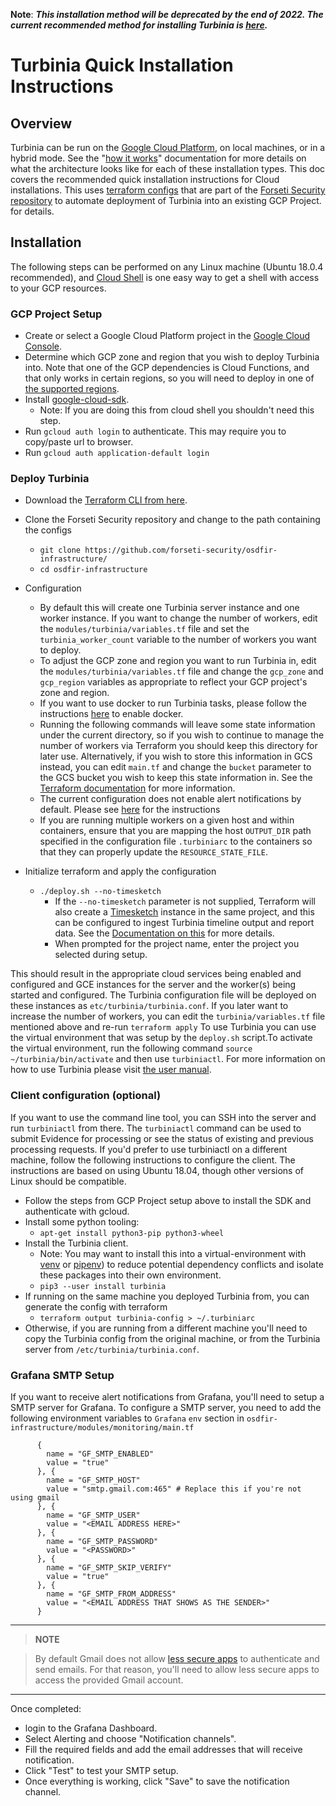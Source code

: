 **Note**: ***This installation method will be deprecated by the end of 2022. 
The current recommended method for installing Turbinia is
[here](https://turbinia.readthedocs.io/en/latest/user/install-gke.html).***

# **Turbinia Quick Installation Instructions**

## Overview

Turbinia can be run on the [Google Cloud Platform](https://cloud.google.com), on
local machines, or in a hybrid mode. See the
"[how it works](how-it-works.md)"
documentation for more details on what the architecture looks like for each of
these installation types. This doc covers the recommended quick installation
instructions for Cloud installations. This uses
[terraform configs](https://github.com/forseti-security/osdfir-infrastructure)
that are part of the
[Forseti Security repository](https://github.com/forseti-security)
to automate deployment of Turbinia into an existing GCP Project. 
for details.

## Installation

The following steps can be performed on any Linux machine (Ubuntu 18.0.4
recommended), and [Cloud Shell](https://cloud.google.com/shell/) is one easy way
to get a shell with access to your GCP resources.

### GCP Project Setup

*   Create or select a Google Cloud Platform project in the
    [Google Cloud Console](https://console.cloud.google.com).
*   Determine which GCP zone and region that you wish to deploy Turbinia into.
    Note that one of the GCP dependencies is Cloud Functions, and that only
    works in certain regions, so you will need to deploy in one of
    [the supported regions](https://cloud.google.com/functions/docs/locations).
*   Install
    [google-cloud-sdk](https://cloud.google.com/sdk/docs/quickstart-linux).
    *   Note: If you are doing this from cloud shell you shouldn't need this
        step.
*   Run `gcloud auth login` to authenticate. This may require you to copy/paste
    url to browser.
*   Run `gcloud auth application-default login`

### Deploy Turbinia

*   Download the
    [Terraform CLI from here](https://www.terraform.io/downloads.html).
*   Clone the Forseti Security repository and change to the path containing the
    configs
    *   `git clone https://github.com/forseti-security/osdfir-infrastructure/`
    *   `cd osdfir-infrastructure`
*   Configuration
    *   By default this will create one Turbinia server instance and one worker
        instance. If you want to change the number of workers, edit the
        `modules/turbinia/variables.tf` file and set the `turbinia_worker_count`
        variable to the number of workers you want to deploy.
    *   To adjust the GCP zone and region you want to run Turbinia in, edit the
        `modules/turbinia/variables.tf` file and change the `gcp_zone` and 
        `gcp_region` variables as appropriate to reflect your GCP project's
        zone and region.
    *   If you want to use docker to run Turbinia tasks, please follow the
        instructions [here](using-docker.md) to enable docker.
    *   Running the following commands will leave some state information under
        the current directory, so if you wish to continue to manage the number
        of workers via Terraform you should keep this directory for later use.
        Alternatively, if you wish to store this information in GCS instead, you
        can edit `main.tf` and change the `bucket` parameter to the GCS bucket
        you wish to keep this state information in. See the
        [Terraform documentation](https://www.terraform.io/docs/commands/index.html)
        for more information.
    *   The current configuration does not enable alert notifications by default.
        Please see [here](#grafana-smtp-setup) for the instructions
    *   If you are running multiple workers on a given host and within containers, ensure
        that you are mapping the host `OUTPUT_DIR` path specified in the configuration file 
        `.turbiniarc` to the containers so that they can properly update the `RESOURCE_STATE_FILE`.

*   Initialize terraform and apply the configuration
    *   `./deploy.sh --no-timesketch`
        *   If the `--no-timesketch` parameter is not supplied, Terraform will also
            create a [Timesketch](http://timesketch.org) instance in the same
            project, and this can be configured to ingest Turbinia timeline
            output and report data. See the
            [Documentation on this](https://github.com/forseti-security/osdfir-infrastructure)
            for more details.
        *   When prompted for the project name, enter the project you selected
            during setup.

This should result in the appropriate cloud services being enabled and
configured and GCE instances for the server and the worker(s) being started and
configured. The Turbinia configuration file will be deployed on these instances
as `etc/turbinia/turbinia.conf`. If you later want to increase the number of
workers, you can edit the `turbinia/variables.tf` file mentioned above and
re-run `terraform apply`
To use Turbinia you can use the virtual environment that was setup by
the `deploy.sh` script.To activate the virtual environment, run the following
command  `source ~/turbinia/bin/activate` and then use `turbiniactl`. For more
information on how to use Turbinia please visit [the user manual](https://github.com/google/turbinia). 

### Client configuration (optional)

If you want to use the command line tool, you can SSH into the server and run
`turbiniactl` from there. The `turbiniactl` command can be used to submit
Evidence for processing or see the status of existing and previous processing
requests. If you'd prefer to use turbiniactl on a different machine, follow the
following instructions to configure the client. The instructions are based on
using Ubuntu 18.04, though other versions of Linux should be compatible.

*   Follow the steps from GCP Project setup above to install the SDK and
    authenticate with gcloud.
*   Install some python tooling:
    *   `apt-get install python3-pip python3-wheel`
*   Install the Turbinia client.
    *   Note: You may want to install this into a virtual-environment with
        [venv](https://docs.python.org/3.7/library/venv.html) or
        [pipenv](https://pipenv.pypa.io/en/latest/)) to reduce potential
        dependency conflicts and isolate these packages into their own
        environment.
    *   `pip3 --user install turbinia`
*   If running on the same machine you deployed Turbinia from, you can generate
    the config with terraform
    *   `terraform output turbinia-config > ~/.turbiniarc`
*   Otherwise, if you are running from a different machine you'll need to copy
    the Turbinia config from the original machine, or from the Turbinia server
    from `/etc/turbinia/turbinia.conf`.

### Grafana SMTP Setup 

If you want to receive alert notifications from Grafana, you'll need to setup a SMTP server for Grafana. To configure a SMTP server, you need to add the following environment variables to `Grafana` `env` section in `osdfir-infrastructure/modules/monitoring/main.tf`

```
      {
        name = "GF_SMTP_ENABLED" 
        value = "true"
      }, {
        name = "GF_SMTP_HOST"
        value = "smtp.gmail.com:465" # Replace this if you're not using gmail
      }, {
        name = "GF_SMTP_USER"
        value = "<EMAIL ADDRESS HERE>"
      }, {
        name = "GF_SMTP_PASSWORD"
        value = "<PASSWORD>"
      }, {
        name = "GF_SMTP_SKIP_VERIFY"
        value = "true"
      }, {
        name = "GF_SMTP_FROM_ADDRESS"
        value = "<EMAIL ADDRESS THAT SHOWS AS THE SENDER>"
      }

```

---
> **NOTE**

> By default Gmail does not allow [less secure apps](https://support.google.com/accounts/answer/6010255) to authenticate and send emails. For that reason, you'll need to allow less secure apps to access the provided Gmail account.

---

Once completed:
 - login to the Grafana Dashboard.
 - Select Alerting and choose "Notification channels".
 - Fill the required fields and add the email addresses that will receive notification.
 - Click "Test" to test your SMTP setup.
 - Once everything is working, click "Save" to save the notification channel.

